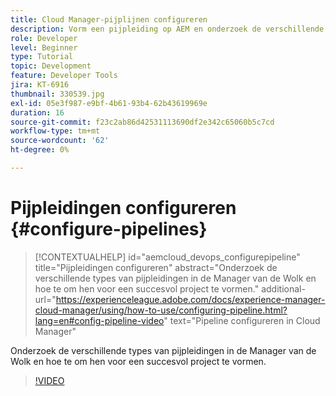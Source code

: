 ```yaml
---
title: Cloud Manager-pijplijnen configureren
description: Vorm een pijpleiding op AEM en onderzoek de verschillende types van pijpleidingen.
role: Developer
level: Beginner
type: Tutorial
topic: Development
feature: Developer Tools
jira: KT-6916
thumbnail: 330539.jpg
exl-id: 05e3f987-e9bf-4b61-93b4-62b43619969e
duration: 16
source-git-commit: f23c2ab86d42531113690df2e342c65060b5c7cd
workflow-type: tm+mt
source-wordcount: '62'
ht-degree: 0%

---
```


# Pijpleidingen configureren {#configure-pipelines}

>[!CONTEXTUALHELP]
>id="aemcloud_devops_configurepipeline"
>title="Pijpleidingen configureren"
>abstract="Onderzoek de verschillende types van pijpleidingen in de Manager van de Wolk en hoe te om hen voor een succesvol project te vormen."
>additional-url="https://experienceleague.adobe.com/docs/experience-manager-cloud-manager/using/how-to-use/configuring-pipeline.html?lang=en#config-pipeline-video" text="Pipeline configureren in Cloud Manager"

Onderzoek de verschillende types van pijpleidingen in de Manager van de Wolk en hoe te om hen voor een succesvol project te vormen.

>[!VIDEO](https://video.tv.adobe.com/v/330539?quality=12&learn=on)
